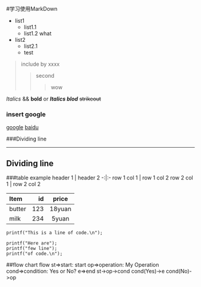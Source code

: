 #学习使用MarkDown

- list1
  - list1.1
  - list1.2   what
- list2
  - list2.1
  -    test

> include by xxxx
>> second
>>> wow

*Italics* && **bold**
or ***Italics blod***
~~strikeout~~

### insert google
[google](https://www.google.com.hk/)
[baidu](https://www.baidu.com)

###Dividing line
***
Dividing line
---

###table example
 header 1 | header 2
-:|:-
row 1 col 1 | row 1 col 2
row 2 col 1 | row 2 col 2

|Item     |id   |price   |
|:--------|----:|:------:|
|butter   |123  |18yuan  |
|milk     |234  |5yuan   |

`printf("This is a line of code.\n");`

```
printf("Here are");
printf("few line");
printf("of code.\n");
```

##flow chart
flow
st=>start: start
op=>operation: My Operation
cond=>condition: Yes or No?
e=>end
st->op->cond
cond(Yes)->e
cond(No)->op

